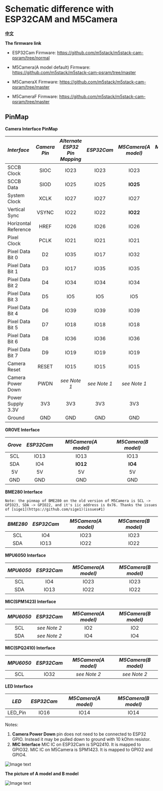 # Schematic difference with ESP32CAM and M5Camera

**[中文](https://github.com/m5stack/M5-Schematic/blob/master/Units/m5camera/hardware_diff_with_ESP32CAM_M5Camera_zh_CN.md)**

**The firmware link**

- ESP32Cam Firmware: https://github.com/m5stack/m5stack-cam-psram/tree/normal

- M5Camera(A model default) Firmware: https://github.com/m5stack/m5stack-cam-psram/tree/master

- M5CameraX Firmware: https://github.com/m5stack/m5stack-cam-psram/tree/master

- M5CameraF Firmware: https://github.com/m5stack/m5stack-cam-psram/tree/master

## PinMap

**Camera Interface PinMap**

| *Interface*             | *Camera Pin*| *Alternate ESP32 Pin Mapping* | *ESP32Cam*    | *M5Camera(A model)*  | *M5Camera(B model)*  |
| :-------------------  | :--------:| :-------------------------: | :--------:  | :------:  | :------:  |
| SCCB Clock            | SIOC      | IO23                        | IO23        |IO23       |IO23       |
| SCCB Data             | SIOD      | IO25                        | IO25        |**IO25**       |**IO22**       |
| System Clock          | XCLK      | IO27                        | IO27        |IO27       |IO27       |
| Vertical Sync         | VSYNC     | IO22                        | IO22        |**IO22**       |**IO25**       |
| Horizontal Reference  | HREF      | IO26                        | IO26        |IO26       |IO26       |
| Pixel Clock           | PCLK      | IO21                        | IO21        |IO21       |IO21       |
| Pixel Data Bit 0      | D2        | IO35                        | IO17        |IO32       |IO32       |
| Pixel Data Bit 1      | D3        | IO17                        | IO35        |IO35       |IO35       |
| Pixel Data Bit 2      | D4        | IO34                        | IO34        |IO34       |IO34       |
| Pixel Data Bit 3      | D5        | IO5                         | IO5         |IO5        |IO5        |
| Pixel Data Bit 4      | D6        | IO39                        | IO39        |IO39       |IO39       |
| Pixel Data Bit 5      | D7        | IO18                        | IO18        |IO18       |IO18       |
| Pixel Data Bit 6      | D8        | IO36                        | IO36        |IO36       |IO36       |
| Pixel Data Bit 7      | D9        | IO19                        | IO19        |IO19       |IO19       |
| Camera Reset          | RESET     | IO15                        | IO15        |IO15       |IO15       |
| Camera Power Down     | PWDN      | *see Note 1*                | *see Note 1* | *see Note 1* | *see Note 1* |
| Power Supply 3.3V     | 3V3       | 3V3                         | 3V3         | 3V3       | 3V3       |
| Ground                | GND       | GND                         | GND         | GND       | GND       |

**GROVE Interface**

| *Grove*         | *ESP32Cam*    | *M5Camera(A model)*  | *M5Camera(B model)*  |
| :-----------: | :--------:  | :------:  | :------:  |
| SCL           | IO13        | IO13      | IO13      |
| SDA           | IO4        | **IO12**      | **IO4**      |
| 5V            | 5V          | 5V        | 5V        |
| GND           | GND         | GND       | GND       |

**BME280 Interface**

`Note: the pinmap of BME280 on the old version of M5Camera is SCL -> GPIO23, SDA -> GPIO22, and it's iic address is 0x76. Thanks the issues of [sige1](https://github.com/sige1)(issues#1)`

| *BME280*         | *ESP32Cam*    | *M5Camera(A model)*  | *M5Camera(B model)*  |
| :-----------: | :--------:  | :------:  | :------:  |
| SCL           | IO4         | IO23      | IO23      |
| SDA           | IO13        | IO22      | IO22      |


**MPU6050 Interface**

| *MPU6050*         | *ESP32Cam*    | *M5Camera(A model)*  | *M5Camera(B model)*  |
| :-----------: | :--------:  | :------:  | :------:  |
| SCL           | IO4         | IO23      | IO23      |
| SDA           | IO13        | IO22      | IO22      |

**MIC(SPM1423) Interface**

| *MPU6050*     | *ESP32Cam*        | *M5Camera(A model)*  | *M5Camera(B model)*  |
| :-----------: | :------:  | :------:  | :------:  |
| SCL           | *see Note 2*      |IO2|IO2|
| SDA           | *see Note 2*      |IO4|IO4|

**MIC(SPQ2410) Interface**

| *MPU6050*            | *ESP32Cam*  | *M5Camera(A model)*  | *M5Camera(B model)*  |
| :-----------: | :------:  |:------:  |:------:  |
| SCL           | IO32      |*see Note 2*|*see Note 2*|

**LED Interface**

| *LED*         | *ESP32Cam*    | *M5Camera(A model)*  | *M5Camera(B model)*  |
| :-----------: | :--------:  | :------:  | :------:  |
| LED_Pin           | IO16        | IO14      | IO14      |

Notes:

1. **Camera Power Down** pin does not need to be connected to ESP32 GPIO. Instead it may be pulled down to ground with 10 kOhm resistor.
2. **MIC Interface** MIC IC on ESP32Cam is SPQ2410. It is mapped to GPIO32. MIC IC on M5Camera is SPM1423. It is mapped to GPIO2 and GPIO4.

![Image text](https://github.com/m5stack/M5-Schematic/blob/master/Units/m5camera/m5camera_B.png)

**The picture of A model and B model**

![Image text](https://github.com/m5stack/M5-Schematic/blob/master/Units/m5camera/diff_A_B.png)
